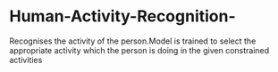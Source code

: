 # Human-Activity-Recognition-
Recognises the activity of the person.Model is trained to select the appropriate activity which the person is doing in the given constrained activities
